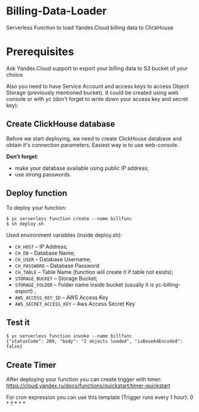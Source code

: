 # Billing-Data-Loader
Serverless Function to load Yandex.Cloud billing data to ClickHouse

# Prerequisites
Ask Yandex.Cloud support to export your billing data to S3 bucket of your choice

Also you need to have Service Account and access keys to access Object Storage (previously mentioned bucket). It could be created using web console or with yc (don't forget to write down your access key and secret key):


## Create ClickHouse database

Before we start deploying, we need to create ClickHouse database
and obtain it's connection parameters. Easiest way is to use web-console.

**Don't forget**:
* make your database available using public IP address;
* use strong passwords.

## Deploy function

To deploy your function:

    $ yc serverless function create --name billfunc
    $ sh deploy.sh

Used environment variables (inside deploy.sh):

* `CH_HOST` – IP Address;
* `CH_DB` – Database Name;
* `CH_USER` – Database Username;
* `CH_PASSWORD` – Database Password
* `CH_TABLE` – Table Name (function will create it if table not exists);
* `STORAGE_BUCKET` – Storage Bucket;
* `STORAGE_FOLDER` – Folder name inside bucket (usually it is yc-billing-export) ;
* `AWS_ACCESS_KEY_ID` – AWS Access Key
* `AWS_SECRET_ACCESS_KEY` – Aws Access Secret Key

## Test it

    $ yc serverless function invoke --name billfunc
    {"statusCode": 200, "body": "2 objects loaded", "isBase64Encoded": false}
    
## Create Timer

After deploying your function you can create trigger with timer:
https://cloud.yandex.ru/docs/functions/quickstart/timer-quickstart

For cron expression you can use this template (Trigger runs every 1 hour): 0 * ? * * *    